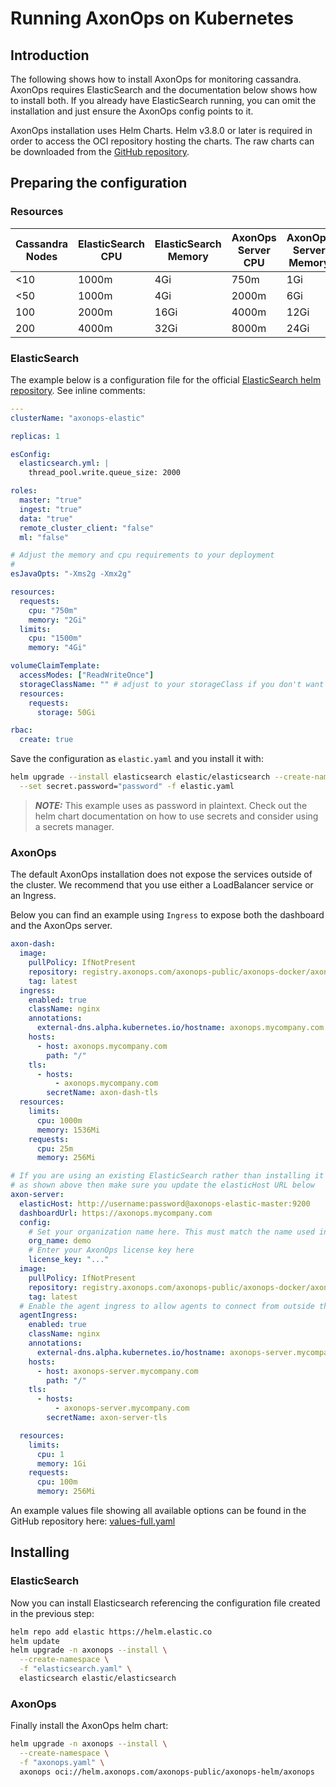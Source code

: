 # Running AxonOps on Kubernetes

## Introduction

The following shows how to install AxonOps for monitoring cassandra. AxonOps requires ElasticSearch and the documentation below shows how to install both. If you already have ElasticSearch running, you can omit the installation and just ensure the AxonOps config points to it.

AxonOps installation uses Helm Charts. Helm v3.8.0 or later is required in order to access the OCI repository hosting the charts.
The raw charts can be downloaded from the [GitHub repository](https://github.com/axonops/helm-axonops).

## Preparing the configuration

### Resources

| Cassandra Nodes | ElasticSearch CPU | ElasticSearch Memory | AxonOps Server CPU | AxonOps Server Memory |
|-----------------|-------------------|----------------------|--------------------|-----------------------|
| <10             | 1000m             | 4Gi                  | 750m               | 1Gi                   |
| <50             | 1000m             | 4Gi                  | 2000m              | 6Gi                   |
| 100             | 2000m             | 16Gi                 | 4000m              | 12Gi                  |
| 200             | 4000m             | 32Gi                 | 8000m              | 24Gi                  |

### ElasticSearch

The example below is a configuration file for the official [ElasticSearch helm repository](https://artifacthub.io/packages/helm/elastic/elasticsearch). See inline comments:

```yaml
---
clusterName: "axonops-elastic"

replicas: 1

esConfig:
  elasticsearch.yml: |
    thread_pool.write.queue_size: 2000

roles:
  master: "true"
  ingest: "true"
  data: "true"
  remote_cluster_client: "false"
  ml: "false"

# Adjust the memory and cpu requirements to your deployment
# 
esJavaOpts: "-Xms2g -Xmx2g"

resources:
  requests:
    cpu: "750m"
    memory: "2Gi"
  limits:
    cpu: "1500m"
    memory: "4Gi"

volumeClaimTemplate:
  accessModes: ["ReadWriteOnce"]
  storageClassName: "" # adjust to your storageClass if you don't want to use default
  resources:
    requests:
      storage: 50Gi

rbac:
  create: true
```

Save the configuration as `elastic.yaml` and you install it with:

```sh
helm upgrade --install elasticsearch elastic/elasticsearch --create-namespace -n axonops \
  --set secret.password="password" -f elastic.yaml
```

> **_NOTE:_** This example uses as password in plaintext. Check out the helm chart documentation on how to use
secrets and consider using a secrets manager.

### AxonOps

The default AxonOps installation does not expose the services outside of the cluster. We recommend that you use either a LoadBalancer service or an Ingress.

Below you can find an example using `Ingress` to expose both the dashboard and the AxonOps server.

```yaml
axon-dash:
  image:
    pullPolicy: IfNotPresent
    repository: registry.axonops.com/axonops-public/axonops-docker/axon-dash
    tag: latest
  ingress:
    enabled: true
    className: nginx
    annotations:
      external-dns.alpha.kubernetes.io/hostname: axonops.mycompany.com
    hosts:
      - host: axonops.mycompany.com
        path: "/"
    tls:
      - hosts:
          - axonops.mycompany.com
        secretName: axon-dash-tls
  resources:
    limits:
      cpu: 1000m
      memory: 1536Mi
    requests:
      cpu: 25m
      memory: 256Mi

# If you are using an existing ElasticSearch rather than installing it 
# as shown above then make sure you update the elasticHost URL below
axon-server:
  elasticHost: http://username:password@axonops-elastic-master:9200
  dashboardUrl: https://axonops.mycompany.com
  config:
    # Set your organization name here. This must match the name used in your license key
    org_name: demo
    # Enter your AxonOps license key here
    license_key: "..."
  image:
    pullPolicy: IfNotPresent
    repository: registry.axonops.com/axonops-public/axonops-docker/axon-server
    tag: latest
  # Enable the agent ingress to allow agents to connect from outside the Kubernetes cluster
  agentIngress:
    enabled: true
    className: nginx
    annotations:
      external-dns.alpha.kubernetes.io/hostname: axonops-server.mycompany.com
    hosts:
      - host: axonops-server.mycompany.com
        path: "/"
    tls:
      - hosts:
          - axonops-server.mycompany.com
        secretName: axon-server-tls

  resources:
    limits:
      cpu: 1
      memory: 1Gi
    requests:
      cpu: 100m
      memory: 256Mi
```

An example values file showing all available options can be found in the GitHub repository here: [values-full.yaml](https://github.com/axonops/helm-axonops/blob/main/values-full.yaml)


## Installing

### ElasticSearch

Now you can install Elasticsearch referencing the configuration file created in the previous step:

```sh
helm repo add elastic https://helm.elastic.co
helm update
helm upgrade -n axonops --install \
  --create-namespace \
  -f "elasticsearch.yaml" \
  elasticsearch elastic/elasticsearch
```

### AxonOps

Finally install the AxonOps helm chart:

```sh
helm upgrade -n axonops --install \
  --create-namespace \
  -f "axonops.yaml" \
  axonops oci://helm.axonops.com/axonops-public/axonops-helm/axonops
```
